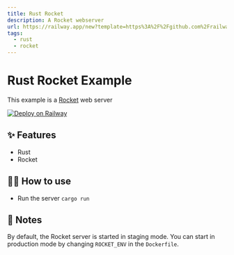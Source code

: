 ```yaml
---
title: Rust Rocket
description: A Rocket webserver
url: https://railway.app/new?template=https%3A%2F%2Fgithub.com%2Frailwayapp%2Fexamples%2Ftree%2Fmaster%2Fexamples%2Frocket
tags:
  - rust
  - rocket
---
```


# Rust Rocket Example

This example is a [Rocket](https://rocket.rs) web server

[![Deploy on Railway](https://railway.app/button.svg)](https://railway.app/new?template=https%3A%2F%2Fgithub.com%2Frailwayapp%2Fexamples%2Ftree%2Fmaster%2Fexamples%2Frocket)

## ✨ Features

- Rust
- Rocket

## 💁‍♀️ How to use

- Run the server `cargo run`

## 📝 Notes

By default, the Rocket server is started in staging mode. You can start in
production mode by changing `ROCKET_ENV` in the `Dockerfile`.
